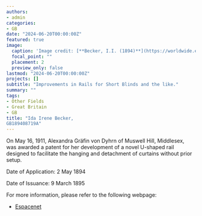 ```yaml
---
authors:
- admin
categories:
- GB
date: "2024-06-20T00:00:00Z"
featured: true
image:
  caption: 'Image credit: [**Becker, I.I. (1894)**](https://worldwide.espacenet.com/patent/search/family/032123775/publication/GB189408719A?q=pn%3DGB189408719A)'
  focal_point: ""
  placement: 2
  preview_only: false
lastmod: "2024-06-20T00:00:00Z"
projects: []
subtitle: "Improvements in Rails for Short Blinds and the like."
summary: ""
tags:
- Other Fields
- Great Britain 
- GB
title: "Ida Irene Becker, 
GB189408719A"
---
```

On May 16, 1911, Alexandra Gräfin von Dyhrn of Muswell Hill, Middlesex, was awarded a patent for her development of a novel U-shaped rail designed to facilitate the hanging and detachment of curtains without prior setup.

Date of Application: 2 May 1894

Date of Issuance: 9 March 1895

For more information, please refer to the following webpage: 

- [Espacenet](https://worldwide.espacenet.com/patent/search/family/032123775/publication/GB189408719A?q=pn%3DGB189408719A)
